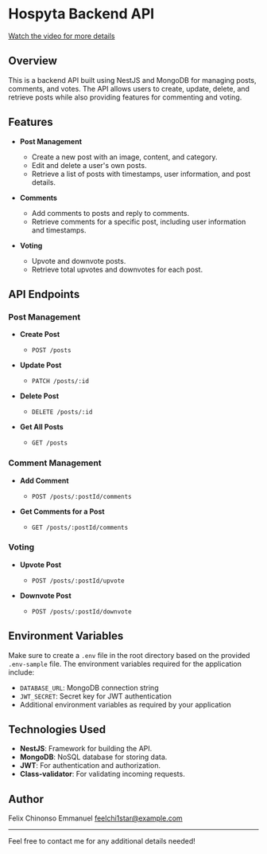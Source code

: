 # Hospyta Backend API

[Watch the video for more details](https://www.youtube.com/watch?v=YOUR_VIDEO_LINK_HERE)

## Overview

This is a backend API built using NestJS and MongoDB for managing posts, comments, and votes. The API allows users to create, update, delete, and retrieve posts while also providing features for commenting and voting.

## Features

- **Post Management**

  - Create a new post with an image, content, and category.
  - Edit and delete a user's own posts.
  - Retrieve a list of posts with timestamps, user information, and post details.

- **Comments**

  - Add comments to posts and reply to comments.
  - Retrieve comments for a specific post, including user information and timestamps.

- **Voting**
  - Upvote and downvote posts.
  - Retrieve total upvotes and downvotes for each post.

## API Endpoints

### Post Management

- **Create Post**

  - `POST /posts`

- **Update Post**

  - `PATCH /posts/:id`

- **Delete Post**

  - `DELETE /posts/:id`

- **Get All Posts**
  - `GET /posts`

### Comment Management

- **Add Comment**

  - `POST /posts/:postId/comments`

- **Get Comments for a Post**
  - `GET /posts/:postId/comments`

### Voting

- **Upvote Post**

  - `POST /posts/:postId/upvote`

- **Downvote Post**
  - `POST /posts/:postId/downvote`

## Environment Variables

Make sure to create a `.env` file in the root directory based on the provided `.env-sample` file. The environment variables required for the application include:

- `DATABASE_URL`: MongoDB connection string
- `JWT_SECRET`: Secret key for JWT authentication
- Additional environment variables as required by your application

## Technologies Used

- **NestJS**: Framework for building the API.
- **MongoDB**: NoSQL database for storing data.
- **JWT**: For authentication and authorization.
- **Class-validator**: For validating incoming requests.

## Author

Felix Chinonso Emmanuel
[feelchi1star@example.com](mailto:feelchi1star@example.com)

---

Feel free to contact me for any additional details needed!
